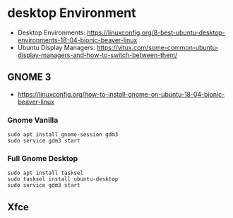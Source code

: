# desktop Environment

* Desktop Environments: https://linuxconfig.org/8-best-ubuntu-desktop-environments-18-04-bionic-beaver-linux
* Ubuntu Display Managers: https://vitux.com/some-common-ubuntu-display-managers-and-how-to-switch-between-them/



## GNOME 3
* https://linuxconfig.org/how-to-install-gnome-on-ubuntu-18-04-bionic-beaver-linux

### Gnome Vanilla
```
sudo apt install gnome-session gdm3
sudo service gdm3 start
```

### Full Gnome Desktop


```
sudo apt install tasksel
sudo tasksel install ubuntu-desktop
sudo service gdm3 start
```


## Xfce

##
